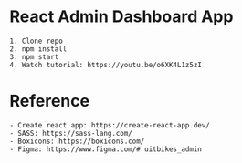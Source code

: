 # React Admin Dashboard App

    1. Clone repo
    2. npm install
    3. npm start
    4. Watch tutorial: https://youtu.be/o6XK4L1z5zI

# Reference

    - Create react app: https://create-react-app.dev/
    - SASS: https://sass-lang.com/
    - Boxicons: https://boxicons.com/
    - Figma: https://www.figma.com/#   u i t b i k e s _ a d m i n  
 
